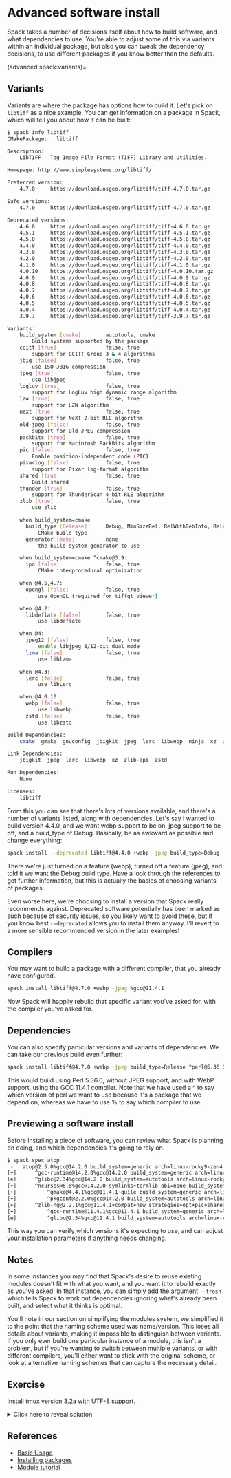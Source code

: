 # Advanced software install

Spack takes a number of decisions itself about how to build software, and what
dependencies to use.  You're able to adjust some of this via variants within an
individual package, but also you can tweak the dependency decisions, to use
different packages if you know better than the defaults.

(advanced:spack:variants)=
## Variants

Variants are where the package has options how to build it.  Let's pick on
`libtiff` as a nice example.  You can get information on a package in Spack,
which will tell you about how it can be built:

```bash
$ spack info libtiff
CMakePackage:   libtiff

Description:
    LibTIFF - Tag Image File Format (TIFF) Library and Utilities.

Homepage: http://www.simplesystems.org/libtiff/

Preferred version:  
    4.7.0     https://download.osgeo.org/libtiff/tiff-4.7.0.tar.gz

Safe versions:  
    4.7.0     https://download.osgeo.org/libtiff/tiff-4.7.0.tar.gz

Deprecated versions:  
    4.6.0     https://download.osgeo.org/libtiff/tiff-4.6.0.tar.gz
    4.5.1     https://download.osgeo.org/libtiff/tiff-4.5.1.tar.gz
    4.5.0     https://download.osgeo.org/libtiff/tiff-4.5.0.tar.gz
    4.4.0     https://download.osgeo.org/libtiff/tiff-4.4.0.tar.gz
    4.3.0     https://download.osgeo.org/libtiff/tiff-4.3.0.tar.gz
    4.2.0     https://download.osgeo.org/libtiff/tiff-4.2.0.tar.gz
    4.1.0     https://download.osgeo.org/libtiff/tiff-4.1.0.tar.gz
    4.0.10    https://download.osgeo.org/libtiff/tiff-4.0.10.tar.gz
    4.0.9     https://download.osgeo.org/libtiff/tiff-4.0.9.tar.gz
    4.0.8     https://download.osgeo.org/libtiff/tiff-4.0.8.tar.gz
    4.0.7     https://download.osgeo.org/libtiff/tiff-4.0.7.tar.gz
    4.0.6     https://download.osgeo.org/libtiff/tiff-4.0.6.tar.gz
    4.0.5     https://download.osgeo.org/libtiff/tiff-4.0.5.tar.gz
    4.0.4     https://download.osgeo.org/libtiff/tiff-4.0.4.tar.gz
    3.9.7     https://download.osgeo.org/libtiff/tiff-3.9.7.tar.gz

Variants:
    build_system [cmake]        autotools, cmake
        Build systems supported by the package
    ccitt [true]                false, true
        support for CCITT Group 3 & 4 algorithms
    jbig [false]                false, true
        use ISO JBIG compression
    jpeg [true]                 false, true
        use libjpeg
    logluv [true]               false, true
        support for LogLuv high dynamic range algorithm
    lzw [true]                  false, true
        support for LZW algorithm
    next [true]                 false, true
        support for NeXT 2-bit RLE algorithm
    old-jpeg [false]            false, true
        support for Old JPEG compression
    packbits [true]             false, true
        support for Macintosh PackBits algorithm
    pic [false]                 false, true
        Enable position-independent code (PIC)
    pixarlog [false]            false, true
        support for Pixar log-format algorithm
    shared [true]               false, true
        Build shared
    thunder [true]              false, true
        support for ThunderScan 4-bit RLE algorithm
    zlib [true]                 false, true
        use zlib

    when build_system=cmake
      build_type [Release]      Debug, MinSizeRel, RelWithDebInfo, Release
          CMake build type
      generator [make]          none
          the build system generator to use

    when build_system=cmake ^cmake@3.9:
      ipo [false]               false, true
          CMake interprocedural optimization

    when @4.5,4.7:
      opengl [false]            false, true
          use OpenGL (required for tiffgt viewer)

    when @4.2:
      libdeflate [false]        false, true
          use libdeflate

    when @4:
      jpeg12 [false]            false, true
          enable libjpeg 8/12-bit dual mode
      lzma [false]              false, true
          use liblzma

    when @4.3:
      lerc [false]              false, true
          use libLerc

    when @4.0.10:
      webp [false]              false, true
          use libwebp
      zstd [false]              false, true
          use libzstd

Build Dependencies:
    cmake  gmake  gnuconfig  jbigkit  jpeg  lerc  libwebp  ninja  xz  zlib-api  zstd

Link Dependencies:
    jbigkit  jpeg  lerc  libwebp  xz  zlib-api  zstd

Run Dependencies:
    None

Licenses: 
    libtiff
```

From this you can see that there's lots of versions available, and there's a
number of variants listed, along with dependencies.  Let's say I wanted to
build version 4.4.0, and we want webp support to be on, jpeg support to be
off, and a build\_type of Debug.  Basically, be as awkward as possible and
change everything:

```bash
spack install --deprecated libtiff@4.4.0 +webp -jpeg build_type=Debug
```

There we're just turned on a feature (webp), turned off a feature (jpeg), and
told it we want the Debug build type.  Have a look through the references to
get further information, but this is actually the basics of choosing variants
of packages.

Even worse here, we're choosing to install a version that Spack really
recommends against.  Deprecated software potentially has been marked as such
because of security issues, so you likely want to avoid these, but if you know
best `--deprecated` allows you to install them anyway.  I'll revert to a more
sensible recommended version in the later examples!

## Compilers

You may want to build a package with a different compiler, that you already
have configured.

```bash
spack install libtiff@4.7.0 +webp -jpeg %gcc@11.4.1
```

Now Spack will happily rebuild that specific variant you've asked for, with the
compiler you've asked for.

## Dependencies

You can also specify particular versions and variants of dependencies.  We can
take our previous build even further:

```bash
spack install libtiff@4.7.0 +webp -jpeg build_type=Release ^perl@5.36.0 %gcc@11.4.1
```

This would build using Perl 5.36.0, without JPEG support, and with WebP
support, using the GCC 11.4.1 compiler.  Note that we have used a ^ to say which
version of perl we want to use because it's a package that we depend on,
whereas we have to use % to say which compiler to use.

## Previewing a software install

Before installing a piece of software, you can review what Spack is planning on
doing, and which dependencies it's going to rely on.

```bash
$ spack spec atop
 -   atop@2.5.0%gcc@14.2.0 build_system=generic arch=linux-rocky9-zen4
[+]      ^gcc-runtime@14.2.0%gcc@14.2.0 build_system=generic arch=linux-rocky9-zen4
[e]      ^glibc@2.34%gcc@14.2.0 build_system=autotools arch=linux-rocky9-zen4
[+]      ^ncurses@6.5%gcc@14.2.0~symlinks+termlib abi=none build_system=autotools patches=7a351bc arch=linux-rocky9-zen4
[+]          ^gmake@4.4.1%gcc@11.4.1~guile build_system=generic arch=linux-rocky9-zen4
[+]          ^pkgconf@2.2.0%gcc@14.2.0 build_system=autotools arch=linux-rocky9-zen4
[+]      ^zlib-ng@2.2.1%gcc@11.4.1+compat+new_strategies+opt+pic+shared build_system=autotools arch=linux-rocky9-zen4
[+]          ^gcc-runtime@11.4.1%gcc@11.4.1 build_system=generic arch=linux-rocky9-zen4
[e]          ^glibc@2.34%gcc@11.4.1 build_system=autotools arch=linux-rocky9-zen4
```

This way you can verify which versions it's expecting to use, and can adjust
your installation parameters if anything needs changing.

## Notes

In some instances you may find that Spack's desire to reuse existing modules
doesn't fit with what you want, and you want it to rebuild exactly as you've
asked.  In that instance, you can simply add the argument `--fresh` which tells
Spack to work out dependencies ignoring what's already been built, and select
what it thinks is optimal.

You'll note in our section on simplifying the modules system, we simplified it
to the point that the naming scheme used was name/version.  This loses all
details about variants, making it impossible to distinguish between variants.
If you only ever build one particular instance of a module, this isn't a
problem, but if you're wanting to switch between multiple variants, or with
different compilers, you'll either want to stick with the original scheme, or
look at alternative naming schemes that can capture the necessary detail.

## Exercise

Install tmux version 3.2a with UTF-8 support.

<details>
<summary>Click here to reveal solution</summary>

### Solution

First you need to look at the info for tmux, to find out what variants are
available.  Some of the output below has been truncated for brevity:

```bash
$ spack info tmux
AutotoolsPackage:   tmux

Description:
    Tmux is a terminal multiplexer. What is a terminal multiplexer? It lets
    you switch easily between several programs in one terminal, detach them
    (they keep running in the background) and reattach them to a different
    terminal. And do a lot more.

Homepage: https://tmux.github.io

Preferred version:  
    3.4       https://github.com/tmux/tmux/releases/download/3.4/tmux-3.4.tar.gz

Safe versions:  
    master    [git] https://github.com/tmux/tmux.git on branch master
    3.4       https://github.com/tmux/tmux/releases/download/3.4/tmux-3.4.tar.gz
    3.3a      https://github.com/tmux/tmux/releases/download/3.3a/tmux-3.3a.tar.gz
    3.2a      https://github.com/tmux/tmux/releases/download/3.2a/tmux-3.2a.tar.gz
    3.2       https://github.com/tmux/tmux/releases/download/3.2/tmux-3.2.tar.gz
    3.1c      https://github.com/tmux/tmux/releases/download/3.1c/tmux-3.1c.tar.gz
    3.1b      https://github.com/tmux/tmux/releases/download/3.1b/tmux-3.1b.tar.gz
    3.1a      https://github.com/tmux/tmux/releases/download/3.1a/tmux-3.1a.tar.gz
    3.1       https://github.com/tmux/tmux/releases/download/3.1/tmux-3.1.tar.gz
    3.0a      https://github.com/tmux/tmux/releases/download/3.0a/tmux-3.0a.tar.gz
    3.0       https://github.com/tmux/tmux/releases/download/3.0/tmux-3.0.tar.gz
    2.9a      https://github.com/tmux/tmux/releases/download/2.9a/tmux-2.9a.tar.gz
    2.9       https://github.com/tmux/tmux/releases/download/2.9/tmux-2.9.tar.gz
    2.8       https://github.com/tmux/tmux/releases/download/2.8/tmux-2.8.tar.gz
    2.7       https://github.com/tmux/tmux/releases/download/2.7/tmux-2.7.tar.gz
    2.6       https://github.com/tmux/tmux/releases/download/2.6/tmux-2.6.tar.gz
    2.5       https://github.com/tmux/tmux/releases/download/2.5/tmux-2.5.tar.gz
    2.4       https://github.com/tmux/tmux/releases/download/2.4/tmux-2.4.tar.gz
    2.3       https://github.com/tmux/tmux/releases/download/2.3/tmux-2.3.tar.gz
    2.2       https://github.com/tmux/tmux/releases/download/2.2/tmux-2.2.tar.gz
    2.1       https://github.com/tmux/tmux/releases/download/2.1/tmux-2.1.tar.gz
    1.9a      https://github.com/tmux/tmux/releases/download/1.9a/tmux-1.9a.tar.gz

Deprecated versions:  
    None

Variants:
    build_system [autotools]        autotools
        Build systems supported by the package
    static [false]                  false, true
        Create a static build
    utf8proc [false]                false, true
        Build with UTF-8 support from utf8proc library

Build Dependencies:
    autoconf  automake  gmake  gnuconfig  libevent  ncurses  pkgconfig  utf8proc  yacc

Link Dependencies:
    autoconf  automake  libevent  ncurses  utf8proc

Run Dependencies:
    None

Licenses: 
    ISC
```

You can see from this that there is indeed a version 3.2a available, and to add
UTF-8 support, you need to enable the utf8proc feature.  That then gives an
install command of:

```bash
spack install tmux@3.2a+utf8proc
```

If you've installed this and want to verify it's worked:

```bash
$ spack load tmux
$ tmux -V
tmux 3.2a
$ spack find -v tmux
-- linux-rocky9-zen4 / gcc@14.2.0 -------------------------------
tmux@3.2a~static+utf8proc build_system=autotools patches=c1b61a1
==> 1 installed package
```

You can see from this that we're using the shiny new 3.2a version, and can
confirm that it was built with UTF-8 support included.

</details>

## References

- [Basic Usage](https://spack.readthedocs.io/en/latest/basic_usage.html)
- [Installing packages](https://spack-tutorial.readthedocs.io/en/latest/tutorial_basics.html#installing-packages)
- [Module tutorial](https://spack-tutorial.readthedocs.io/en/latest/tutorial_modules.html)
